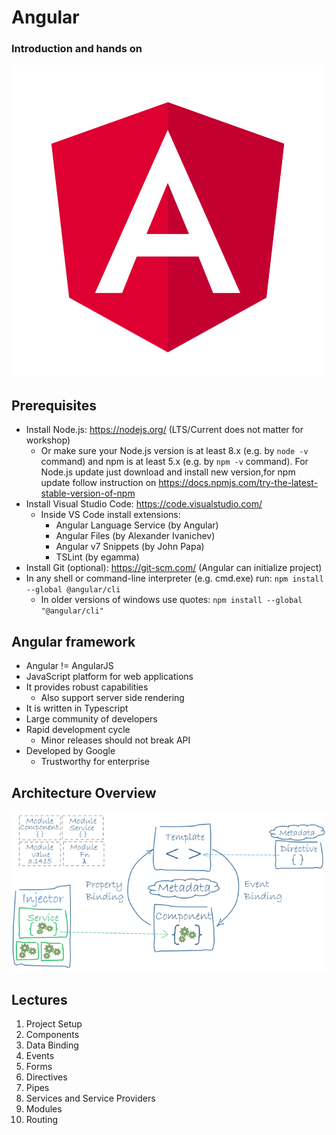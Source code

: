 # Angular

### Introduction and hands on

![angular-logo](angular-logo.svg)

## Prerequisites

- Install Node.js: https://nodejs.org/ (LTS/Current does not matter for workshop)
  - Or make sure your Node.js version is at least 8.x (e.g. by `node -v` command)
    and npm is at least 5.x (e.g. by `npm -v` command).
    For Node.js update just download and install new version,for npm update
    follow instruction on https://docs.npmjs.com/try-the-latest-stable-version-of-npm
- Install Visual Studio Code: https://code.visualstudio.com/
  - Inside VS Code install extensions:
    - Angular Language Service (by Angular)
    - Angular Files (by Alexander Ivanichev)
    - Angular v7 Snippets (by John Papa)
    - TSLint (by egamma)
- Install Git (optional): https://git-scm.com/ (Angular can initialize project)
- In any shell or command-line interpreter (e.g. cmd.exe) run: `npm install --global @angular/cli`
  - In older versions of windows use quotes: `npm install --global "@angular/cli"`

## Angular framework

- Angular != AngularJS
- JavaScript platform for web applications
- It provides robust capabilities
  - Also support server side rendering
- It is written in Typescript
- Large community of developers
- Rapid development cycle
  - Minor releases should not break API
- Developed by Google
  - Trustworthy for enterprise

## Architecture Overview

![architecture-overview](architecture-overview.png)

## Lectures

1. Project Setup
2. Components
3. Data Binding
4. Events
5. Forms
6. Directives
7. Pipes
8. Services and Service Providers
9. Modules
10. Routing
